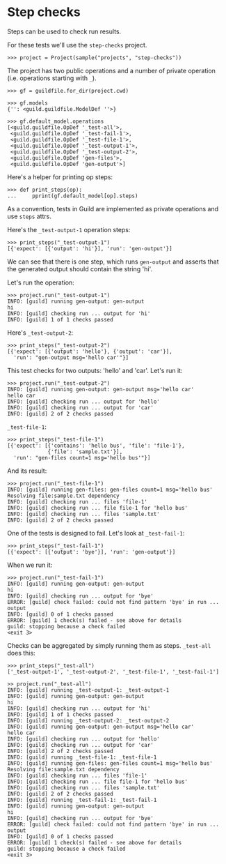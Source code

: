 # Step checks

Steps can be used to check run results.

For these tests we'll use the `step-checks` project.

    >>> project = Project(sample("projects", "step-checks"))

The project has two public operations and a number of private
operation (i.e. operations starting with `_`).

    >>> gf = guildfile.for_dir(project.cwd)

    >>> gf.models
    {'': <guild.guildfile.ModelDef ''>}

    >>> gf.default_model.operations
    [<guild.guildfile.OpDef '_test-all'>,
     <guild.guildfile.OpDef '_test-fail-1'>,
     <guild.guildfile.OpDef '_test-file-1'>,
     <guild.guildfile.OpDef '_test-output-1'>,
     <guild.guildfile.OpDef '_test-output-2'>,
     <guild.guildfile.OpDef 'gen-files'>,
     <guild.guildfile.OpDef 'gen-output'>]

Here's a helper for printing op steps:

    >>> def print_steps(op):
    ...     pprint(gf.default_model[op].steps)

As a convention, tests in Guild are implemented as private operations
and use `steps` attrs.

Here's the `_test-output-1` operation steps:

    >>> print_steps("_test-output-1")
    [{'expect': [{'output': 'hi'}], 'run': 'gen-output'}]

We can see that there is one step, which runs `gen-output` and asserts
that the generated output should contain the string 'hi'.

Let's run the operation:

    >>> project.run("_test-output-1")
    INFO: [guild] running gen-output: gen-output
    hi
    INFO: [guild] checking run ... output for 'hi'
    INFO: [guild] 1 of 1 checks passed

Here's `_test-output-2`:

    >>> print_steps("_test-output-2")
    [{'expect': [{'output': 'hello'}, {'output': 'car'}],
      'run': "gen-output msg='hello car'"}]

This test checks for two outputs: 'hello' and 'car'. Let's run it:

    >>> project.run("_test-output-2")
    INFO: [guild] running gen-output: gen-output msg='hello car'
    hello car
    INFO: [guild] checking run ... output for 'hello'
    INFO: [guild] checking run ... output for 'car'
    INFO: [guild] 2 of 2 checks passed

`_test-file-1`:

    >>> print_steps("_test-file-1")
    [{'expect': [{'contains': 'hello bus', 'file': 'file-1'},
                 {'file': 'sample.txt'}],
      'run': "gen-files count=1 msg='hello bus'"}]

And its result:

    >>> project.run("_test-file-1")
    INFO: [guild] running gen-files: gen-files count=1 msg='hello bus'
    Resolving file:sample.txt dependency
    INFO: [guild] checking run ... files 'file-1'
    INFO: [guild] checking run ... file file-1 for 'hello bus'
    INFO: [guild] checking run ... files 'sample.txt'
    INFO: [guild] 2 of 2 checks passed

One of the tests is designed to fail. Let's look at `_test-fail-1`:

    >>> print_steps("_test-fail-1")
    [{'expect': [{'output': 'bye'}], 'run': 'gen-output'}]

When we run it:

    >>> project.run("_test-fail-1")
    INFO: [guild] running gen-output: gen-output
    hi
    INFO: [guild] checking run ... output for 'bye'
    ERROR: [guild] check failed: could not find pattern 'bye' in run ... output
    INFO: [guild] 0 of 1 checks passed
    ERROR: [guild] 1 check(s) failed - see above for details
    guild: stopping because a check failed
    <exit 3>

Checks can be aggregated by simply running them as steps. `_test-all`
does this:

    >>> print_steps("_test-all")
    ['_test-output-1', '_test-output-2', '_test-file-1', '_test-fail-1']

    >> project.run("_test-all")
    INFO: [guild] running _test-output-1: _test-output-1
    INFO: [guild] running gen-output: gen-output
    hi
    INFO: [guild] checking run ... output for 'hi'
    INFO: [guild] 1 of 1 checks passed
    INFO: [guild] running _test-output-2: _test-output-2
    INFO: [guild] running gen-output: gen-output msg='hello car'
    hello car
    INFO: [guild] checking run ... output for 'hello'
    INFO: [guild] checking run ... output for 'car'
    INFO: [guild] 2 of 2 checks passed
    INFO: [guild] running _test-file-1: _test-file-1
    INFO: [guild] running gen-files: gen-files count=1 msg='hello bus'
    Resolving file:sample.txt dependency
    INFO: [guild] checking run ... files 'file-1'
    INFO: [guild] checking run ... file file-1 for 'hello bus'
    INFO: [guild] checking run ... files 'sample.txt'
    INFO: [guild] 2 of 2 checks passed
    INFO: [guild] running _test-fail-1: _test-fail-1
    INFO: [guild] running gen-output: gen-output
    hi
    INFO: [guild] checking run ... output for 'bye'
    ERROR: [guild] check failed: could not find pattern 'bye' in run ... output
    INFO: [guild] 0 of 1 checks passed
    ERROR: [guild] 1 check(s) failed - see above for details
    guild: stopping because a check failed
    <exit 3>
